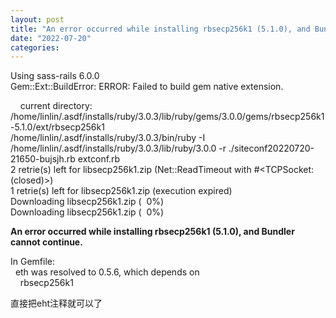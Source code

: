 ```yaml
---
layout: post
title: "An error occurred while installing rbsecp256k1 (5.1.0), and Bundler cannot continue."
date: "2022-07-20"
categories: 
---
```

<p>Using sass-rails 6.0.0<br />
Gem::Ext::BuildError: ERROR: Failed to build gem native extension.</p>

<p>&nbsp;&nbsp;&nbsp; current directory: /home/linlin/.asdf/installs/ruby/3.0.3/lib/ruby/gems/3.0.0/gems/rbsecp256k1-5.1.0/ext/rbsecp256k1<br />
/home/linlin/.asdf/installs/ruby/3.0.3/bin/ruby -I /home/linlin/.asdf/installs/ruby/3.0.3/lib/ruby/3.0.0 -r ./siteconf20220720-21650-bujsjh.rb extconf.rb<br />
2 retrie(s) left for libsecp256k1.zip (Net::ReadTimeout with #&lt;TCPSocket:(closed)&gt;)<br />
1 retrie(s) left for libsecp256k1.zip (execution expired)<br />
Downloading libsecp256k1.zip (&nbsp; 0%)<br />
Downloading libsecp256k1.zip (&nbsp; 0%)</p>

<p><strong>An error occurred while installing rbsecp256k1 (5.1.0), and Bundler cannot continue.</strong></p>

<p>In Gemfile:<br />
&nbsp; eth was resolved to 0.5.6, which depends on<br />
&nbsp;&nbsp;&nbsp; rbsecp256k1</p>

<p>直接把eht注释就可以了</p>

<p>&nbsp;</p>

